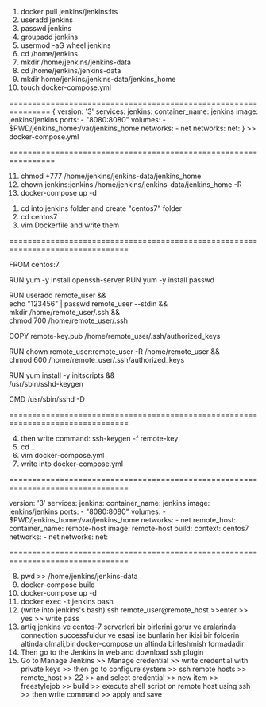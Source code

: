 1) docker pull jenkins/jenkins:lts
2) useradd jenkins
3) passwd jenkins
4) groupadd jenkins
5) usermod -aG wheel jenkins
6) cd /home/jenkins
7) mkdir /home/jenkins/jenkins-data 
8) cd /home/jenkins/jenkins-data
9) mkdir home/jenkins/jenkins-data/jenkins_home
10) touch docker-compose.yml

===============================================================
{
version: '3'
services:
  jenkins:
    container_name: jenkins
    image: jenkins/jenkins
    ports:
      - "8080:8080"
    volumes:
      - $PWD/jenkins_home:/var/jenkins_home
    networks:
      - net
networks:
  net:
} >> docker-compose.yml

================================================================

11) chmod +777 /home/jenkins/jenkins-data/jenkins_home
12) chown jenkins:jenkins /home/jenkins/jenkins-data/jenkins_home -R
13) docker-compose up -d


>>>>>>>>>>>>>>>>>>>>>>>>>>>>>>>>>>>>>>>>>>>>>>>>>>>>>>>>>>>>>>>>>>>>>>>>>>>>>>>>>>>>>>>>>>>>>>>>>>>>>>>



1) cd into jenkins folder and create "centos7" folder
2) cd centos7
3) vim Dockerfile and write them

================================================================================

FROM centos:7

RUN yum -y install openssh-server
RUN yum -y install passwd

RUN useradd remote_user && \
    echo "123456" | passwd remote_user  --stdin && \
    mkdir /home/remote_user/.ssh && \
    chmod 700 /home/remote_user/.ssh

COPY remote-key.pub /home/remote_user/.ssh/authorized_keys

RUN chown remote_user:remote_user   -R /home/remote_user && \
    chmod 600 /home/remote_user/.ssh/authorized_keys


RUN yum install -y initscripts && \
    /usr/sbin/sshd-keygen

CMD /usr/sbin/sshd -D

================================================================================

4) then write command: ssh-keygen -f remote-key
5) cd ..
6) vim docker-compose.yml
7) write into docker-compose.yml

================================================================================

version: '3'
services:
  jenkins:
    container_name: jenkins
    image: jenkins/jenkins
    ports:
      - "8080:8080"
    volumes:
      - $PWD/jenkins_home:/var/jenkins_home
    networks:
      - net
  remote_host:
    container_name: remote-host
    image: remote-host
    build:
      context: centos7
    networks:
      - net
networks:
  net:

================================================================================

8) pwd >> /home/jenkins/jenkins-data
9) docker-compose build
10) docker-compose up -d
11) docker exec -it jenkins bash
12) (write into jenkins's bash) ssh remote_user@remote_host >>enter >> yes >> write pass
13) artiq jenkins ve centos-7 serverleri bir birlerini gorur ve aralarinda connection successfuldur ve esasi ise bunlarin her ikisi bir folderin altinda olmali,bir docker-compose un altinda birleshmish formadadir
14) Then go to the Jenkins in web and download ssh plugin
15) Go to Manage Jenkins >> Manage credential >> write credential with private keys >> then go to configure system >> ssh remote hosts >> remote_host >> 22 >> and select credential >> new item >> freestylejob >> build >> execute shell script on remote host using ssh >> then write command >> apply and save
